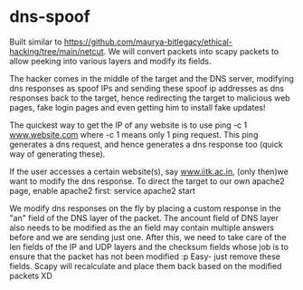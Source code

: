 # dns-spoof

Built similar to https://github.com/maurya-bitlegacy/ethical-hacking/tree/main/netcut. We will convert packets into scapy packets to allow peeking into various layers and modify its fields.

The hacker comes in the middle of the target and the DNS server, modifying dns responses as spoof IPs and sending these spoof ip addresses as dns responses back to the target, hence redirecting the target to malicious web pages, fake login pages and even getting him to install fake updates!

The quickest way to get the IP of any website is to use ping -c 1 www.website.com where -c 1 means only 1 ping request. This ping generates a dns request, and hence generates a dns response too (quick way of generating these).

If the user accesses a certain website(s), say www.iitk.ac.in, (only then)we want to modify the dns response. To direct the target to our own apache2 page, enable apache2 first: service apache2 start

We modify dns responses on the fly by placing a custom response in the "an" field of the DNS layer of the packet. The ancount field of DNS layer also needs to be modified as the an field may contain multiple answers before and we are sending just one. After this, we need to take care of the len fields of the IP and UDP layers and the checksum fields whose job is to ensure that the packet has not been modified :p Easy- just remove these fields. Scapy will recalculate and place them back based on the modified packets XD
